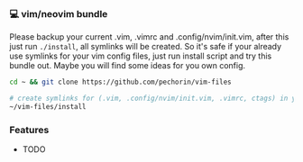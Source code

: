 ### 💻 vim/neovim bundle

Please backup your current .vim, .vimrc and .config/nvim/init.vim, after this just run `./install`, all symlinks will be created. So it's safe if your already use symlinks for your vim config files, just run install script and try this bundle out. Maybe you will find some ideas for you own config.

```bash
cd ~ && git clone https://github.com/pechorin/vim-files

# create symlinks for (.vim, .config/nvim/init.vim, .vimrc, ctags) in your home directory
~/vim-files/install
```

### Features

- TODO
